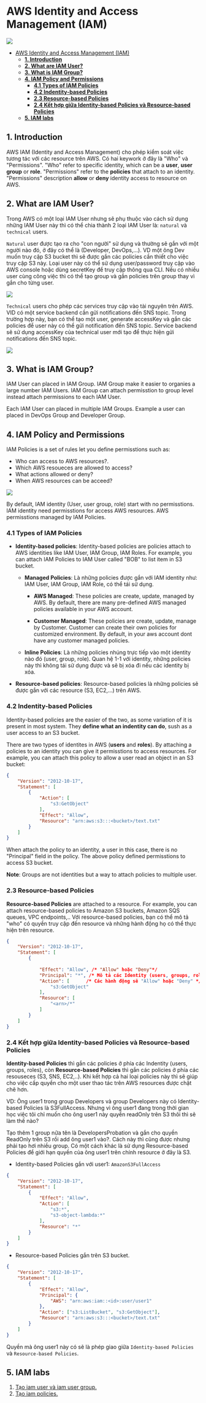 # AWS Identity and Access Management (IAM)

![](./images/1.png)

- [AWS Identity and Access Management (IAM)](#aws-identity-and-access-management-iam)
	- [**1. Introduction**](#1-introduction)
	- [**2. What are IAM User?**](#2-what-are-iam-user)
	- [**3. What is IAM Group?**](#3-what-is-iam-group)
	- [**4. IAM Policy and Permissions**](#4-iam-policy-and-permissions)
		- [**4.1 Types of IAM Policies**](#41-types-of-iam-policies)
		- [**4.2 Indentity-based Policies**](#42-indentity-based-policies)
		- [**2.3 Resource-based Policies**](#23-resource-based-policies)
		- [**2.4 Kết hợp giữa Identity-based Policies và Resource-based Policies**](#24-kết-hợp-giữa-identity-based-policies-và-resource-based-policies)
	- [**5. IAM labs**](#5-iam-labs)

## **1. Introduction**

AWS IAM (Identity and Access Management) cho phép kiểm soát việc tương tác với các resource trên AWS. Có hai keywork ở đây là "Who" và "Permissions". "Who" refer to specific identity, which can be a **user**, **user group** or **role**. "Permissions" refer to the **policies** that attach to an identity. "Permissions" description **allow** or **deny** identity access to resource on AWS.

## **2. What are IAM User?**

Trong AWS có một loại IAM User nhưng sẽ phụ thuộc vào cách sử dụng những IAM User này thì có thể chia thành 2 loại IAM User là: `natural` và `technical` users.

`Natural` user được tạo ra cho "con người" sử dụng và thường sẽ gắn với một người nào đó, ở đây có thể là (Developer, DevOps,...). VD một ông Dev muốn truy cập S3 bucket thì sẽ được gắn các policies cần thiết cho việc truy cập S3 này. Loại user này có thể sử dụng user/password truy cập vào AWS console hoặc dùng secretKey để truy cập thông qua CLI. Nếu có nhiều user cùng công việc thì có thể tạo group và gắn policies trên group thay vì gắn cho từng user.

![](./images/iam-user-1.png)

`Technical` users cho phép các services truy cập vào tài nguyên trên AWS. VID có một service backend cần gửi notifications đến SNS topic. Trong trường hợp này, bạn có thể tạo một user, generate accessKey và gắn các policies để user này có thể gửi notification đến SNS topic. Service backend sẽ sử dụng accessKey của technical user mới tạo để thực hiện gửi notifications đến SNS topic.

![](./images/iam-user-2.png)

## **3. What is IAM Group?**

IAM User can placed in IAM Group. IAM Group make it easier to organies a large number IAM Users. IAM Group can attach permisstion to group level instead attach permissions to each IAM User.

Each IAM User can placed in multiple IAM Groups. Example a user can placed in DevOps Group and Developer Group.

## **4. IAM Policy and Permissions**

IAM Policies is a set of rules let you define permisstions such as:

- Who can access to AWS resources?.
- Which AWS resoueces are allowed to access?
- What actions allowed or deny?
- When AWS resources can be acceed?

![](./images/identity-base-policies-resource-base-policies.png)

By default, IAM identity (User, user group, role) start with no permisstions. IAM identity need permisstions for access AWS resources. AWS permisstions managed by IAM Policies.

### **4.1 Types of IAM Policies**

- **Identity-based policies**: Identity-based policies are policies attach to AWS identities like IAM User, IAM Group, IAM Roles. For example, you can attach IAM Policies to IAM User called "BOB" to list item in S3 bucket.

  - **Managed Policies**: Là những policies được gắn với IAM identity như: IAM User, IAM Group, IAM Role, có thể tái sử dụng.

    - **AWS Managed**: These policies are create, update, managed by AWS. By default, there are many pre-defined AWS managed policies available in your AWS account.

    - **Customer Managed**: These policies are create, update, manage by Customer. Customer can create their own policies for customized environment. By default, in your aws account dont have any customer managed policies.

  - **Inline Policies**: Là những policies nhúng trực tiếp vào một identity nào đó (user, group, role). Quan hệ 1-1 với identity, những policies này thì không tái sử dụng được và sẽ bị xóa đi nếu các identity bị xóa.

- **Resource-based policies**: Resource-based policies là những policies sẽ được gắn với các resource (S3, EC2,...) trên AWS.

### **4.2 Indentity-based Policies**

Identity-based policies are the easier of the two, as some variation of it is present in most system. They **define what an indentity can do**, sush as a user access to an S3 bucket.

There are two types of identites in AWS (**users** and **roles**). By attaching a policies to an identity you can give it permisstions to access resources. For example, you can attach this policy to allow a user read an object in an S3 bucket:

```json
{
	"Version": "2012-10-17",
	"Statement": [
		{
			"Action": [
				"s3:GetObject"
			],
			"Effect": "Allow",
			"Resource": "arn:aws:s3:::<bucket>/text.txt"
		}
	]
}
```
When attach the policy to an identity, a user in this case, there is no "Principal" field in the policy. The above policy defined permisstions to access S3 bucket.

**Note**: Groups are not identities but a way to attach policies to multiple user.

### **2.3 Resource-based Policies**

**Resource-based Policies** are attached to a resource. For example, you can attach resource-based policies to Amazon S3 buckets, Amazon SQS queues, VPC endpoints,.. Với resource-based policies, bạn có thể mô tả "who" có quyền truy cập đến resource và những hành động họ có thể thực hiện trên resource.

```Json
{
	"Version": "2012-10-17",
	"Statement": [
		{
      
			"Effect": "Allow", /* "Allow" hoặc "Deny"*/
			"Principal": "*", /* Mô tả các Identity (users, groups, roles)*/
			"Action": [      /* Các hành động sẽ "Allow" hoặc "Deny" */
				"s3:GetObject"
			],
			"Resource": [
				"<arn>/*"
			]
		}
	]
}
```

### **2.4 Kết hợp giữa Identity-based Policies và Resource-based Policies**

**Identity-based Policies** thì gắn các policies ở phía các Indentity (users, groups, roles), còn **Resource-based Policies** thì gắn các policies ở phía các resouseces (S3, SNS, EC2,..). Khi kết hợp cả hai loại policies này thì sẽ giúp cho việc cấp quyền cho một user thao tác trên AWS resources được chặt chẽ hơn.

VD: Ông user1 trong group Developers và group Developers này có Identity-based Policies là S3FullAccess. Nhưng vì ông user1 đang trong thời gian học việc tôi chỉ muốn cho ông user1 này quyền readOnly trên S3 thôi thì sẽ làm thế nào?

Tạo thêm 1 group nữa tên là DevelopersProbation và gắn cho quyền ReadOnly trên S3 rồi add ông user1 vào?. Cách này thì cũng được nhưng phải tạo hơi nhiều group. Có một cách khác là sử dụng Resource-based Policies để giới hạn quyền của ông user1 trên chính resource ở đây là S3.

- Identity-based Policies gắn với user1: `AmazonS3FullAccess`
```json
{
    "Version": "2012-10-17",
    "Statement": [
        {
            "Effect": "Allow",
            "Action": [
                "s3:*",
                "s3-object-lambda:*"
            ],
            "Resource": "*"
        }
    ]
}
```
- Resource-based Policies gắn trên S3 bucket.
```json
{
	"Version": "2012-10-17",
	"Statement": [
		{
			"Effect": "Allow",
			"Principal": {
				"AWS": "arn:aws:iam::<id>:user/user1"
			},
			"Action": ["s3:ListBucket", "s3:GetObject"],
			"Resource": "arn:aws:s3:::<bucket>/text.txt"
		}
	]
}
```

Quyền mà ông user1 này có sẽ là phép giao giữa `Identity-based Policies` và `Resource-based Policies`.

## **5. IAM labs**

1. [Tạo iam user và iam user group.](https://github.com/nbthanh98/study/blob/master/learn-aws/iam/iam-labs.md)
2. [Tạo iam policies.](https://github.com/nbthanh98/study/blob/master/learn-aws/iam/iam-policies.md)